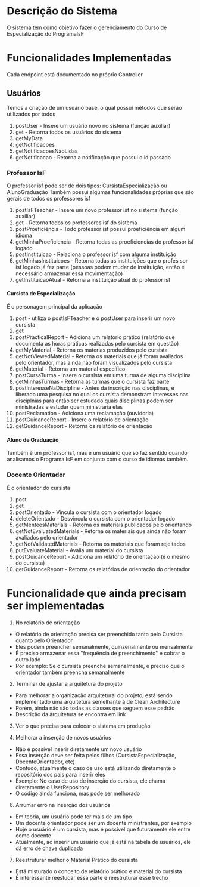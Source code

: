 # Descrição do Sistema

O sistema tem como objetivo fazer o gerenciamento do Curso de Especialização do ProgramaIsF

# Funcionalidades Implementadas
Cada endpoint está documentado no próprio Controller

## Usuários
Temos a criação de um usuário base, o qual possui métodos que serão utilizados por todos
1. postUser - Insere um usuário novo no sistema (função auxiliar)
2. get - Retorna todos os usuários do sistema
3. getMyData
4. getNotificacoes
5. getNotificacoesNaoLidas
6. getNotificacao - Retorna a notificação que possui o id passado

### Professor IsF

O professor isf pode ser de dois tipos: CursistaEspecialização ou AlunoGraduação
Também possui algumas funcionalidades próprias que são gerais de todos os professores isf

1. postIsFTeacher - Insere um novo professor isf no sistema (função auxiliar)
2. get - Retorna todos os professores isf do sistema
3. postProeficiência - Todo professor isf possui proeficiência em algum idioma
4. getMinhaProeficiencia - Retorna todas as proeficiencias do professor isf logado
5. postInstituicao - Relaciona o professor isf com alguma instituição
6. getMinhasInstituicoes - Retorna todas as instituições que o profes sor isf logado já fez parte (pessoas podem mudar de instituição, então é necessário armazenar essa movimentação)
7. getInstituicaoAtual - Retorna a instituição atual do professor isf

#### Cursista de Especialização
É o personagem principal da aplicação

1. post - utiliza o postIsFTeacher e o postUser para inserir um novo cursista 
2. get
3. postPracticalReport - Adiciona um relatório prático (relatório que documenta as horas práticas realizadas pelo cursista em questão)
4. getMyMaterial - Retorna os materias produzidos pelo cursista
5. getNotViewedMaterial - Retorna os materiais que já foram avaliados pelo orientador, mas ainda não foram visualizados pelo cursista
6. getMaterial - Retorna um material específico
7. postCursaTurma - Insere o cursista em uma turma de alguma disciplina
8. getMinhasTurmas - Retorna as turmas que o cursista faz parte
9. postInteresseNaDiscipline - Antes da inscrição nas disciplinas, é liberado uma pesquisa no qual os cursista demonstram interesses nas disciplnias para então ser estudado quais disciplinas podem ser ministradas e estudar quem ministraria elas 
10. postReclamation - Adiciona uma reclamação (ouvidoria)
11. postGuidanceReport - Insere o relatório de orientação
12. getGuidanceReport - Retorna os relatório de orientação

#### Aluno de Graduação
Também é um professor isf, mas é um usuário que só faz sentido quando analisamos o Programa IsF em conjunto com o curso de idiomas também. 

### Docente Orientador
É o orientador do cursista

1. post
2. get
3. postOrientado - Vincula o cursista com o orientador logado
4. deleteOrientado - Desvincula o cursista com o orientador logado
5. getMenteesMaterials - Retorna os materiais publicados pelo orientando
6. getNotEvaluatedMaterials - Retorna os materiais que ainda não foram avaliados pelo orientador
7. getNotValidatedMaterials - Retorna os materiais que foram rejeitados
8. putEvaluateMaterial - Avalia um material do cursista
9. postGuidanceReport - Adiciona um relatório de orientação (é o mesmo do cursista)
10. getGuidanceReport - Retorna os relatórios de orientação do orientador


# Funcionalidade que ainda precisam ser implementadas
1. No relatório de orientação
- O relatório de orientação precisa ser preenchido tanto pelo Cursista quanto pelo Orientador
- Eles podem preencher semanalmente, quinzenalmente ou mensalmente
- É preciso armazenar essa "frequência de preenchimento" e cobrar o outro lado
- Por exemplo: Se o cursista preenche semanalmente, é preciso que o orientador também preencha semanalmente

2. Terminar de ajustar a arquitetura do projeto
- Para melhorar a organização arquitetural do projeto, está sendo implementado uma arquitetura semelhante à de Clean Architecture
- Porém, ainda não são todas as classes que seguem esse padrão
- Descrição da arquitetura se encontra em link

3. Ver o que precisa para colocar o sistema em produção

4. Melhorar a inserção de novos usuários
- Não é possível inserir diretamente um novo usuário
- Essa inserção deve ser feita pelos filhos (CursistaEspecialização, DocenteOrientador, etc)
- Contudo, atualmente o caso de uso está utilizando diretamente o repositório dos pais para inserir eles
- Exemplo: No caso de uso de inserção do cursista, ele chama diretamente o UserRepository
- O código ainda funciona, mas pode ser melhorado

6. Arrumar erro na inserção dos usuários
- Em teoria, um usuário pode ter mais de um tipo
- Um docente orientador pode ser um docente ministrantes, por exemplo
- Hoje o usuário é um cursista, mas é possivel que futuramente ele entre como docente
- Atualmente, ao inserir um usuário que já está na tabela de usuários, ele dá erro de chave duplicada

7. Reestruturar melhor o Material Prático do cursista
- Está misturado o conceito de relatório prático e material do cursista
- É interessante reestudar essa parte e reestruturar esse trecho